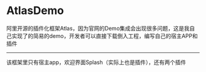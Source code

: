 # AtlasDemo
阿里开源的插件化框架Atlas，因为官网的Demo集成会出现很多问题，这是我自己实现了的简易的demo，开发者可以直接下载倒入工程，编写自己的宿主APP和插件


-----

该框架里只有宿主app，欢迎界面Splash（实际上也是插件），还有两个插件

